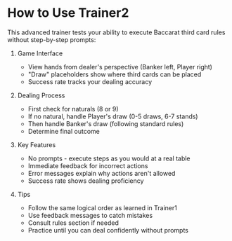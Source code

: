 # How to Use Trainer2

This advanced trainer tests your ability to execute Baccarat third card rules without step-by-step prompts:

1. Game Interface
   - View hands from dealer's perspective (Banker left, Player right)
   - "Draw" placeholders show where third cards can be placed
   - Success rate tracks your dealing accuracy

2. Dealing Process
   - First check for naturals (8 or 9)
   - If no natural, handle Player's draw (0-5 draws, 6-7 stands)
   - Then handle Banker's draw (following standard rules)
   - Determine final outcome

3. Key Features
   - No prompts - execute steps as you would at a real table
   - Immediate feedback for incorrect actions
   - Error messages explain why actions aren't allowed
   - Success rate shows dealing proficiency

4. Tips
   - Follow the same logical order as learned in Trainer1
   - Use feedback messages to catch mistakes
   - Consult rules section if needed
   - Practice until you can deal confidently without prompts
